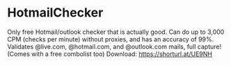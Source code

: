 # HotmailChecker
Only free Hotmail/outlook checker that is actually good. Can do up to 3,000 CPM (checks per minute) without proxies, and has an accuracy of 99%. Validates @live.com, @hotmail.com, and @outlook.com mails, full capture! (Comes with a free combolist too) Download: https://shorturl.at/UE9NH
